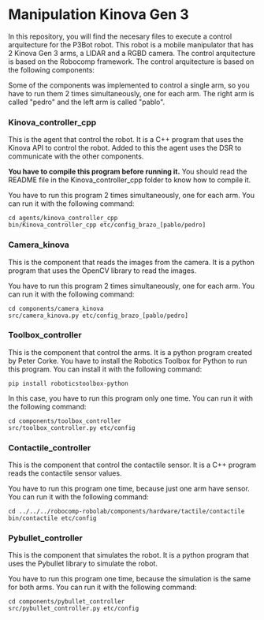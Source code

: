 # Manipulation Kinova Gen 3
In this repository, you will find the necesary files to execute a control arquitecture for the P3Bot robot. This robot is a mobile manipulator that has 2 Kinova Gen 3 arms, a LIDAR and a RGBD camera. 
The control arquitecture is based on the Robocomp framework. The control arquitecture is based on the following components:

Some of the components was implemented to control a single arm, so you have to run them 2 times simultaneously, one for each arm. The right arm is called "pedro" and the left arm is called "pablo".

### Kinova_controller_cpp
This is the agent that control the robot. It is a C++ program that uses the Kinova API to control the robot. Added to this the agent uses the DSR to communicate with the other components. 

**You have to compile this program before running it.** You should read the README file in the Kinova_controller_cpp folder to know how to compile it. 

You have to run this program 2 times simultaneously, one for each arm. You can run it with the following command:
```
cd agents/kinova_controller_cpp
bin/Kinova_controller_cpp etc/config_brazo_[pablo/pedro]
```

### Camera_kinova
This is the component that reads the images from the camera. It is a python program that uses the OpenCV library to read the images.

You have to run this program 2 times simultaneously, one for each arm. You can run it with the following command:
```
cd components/camera_kinova
src/camera_kinova.py etc/config_brazo_[pablo/pedro]
```

### Toolbox_controller  
This is the component that control the arms. It is a python program created by Peter Corke. You have to install the Robotics Toolbox for Python to run this program. You can install it with the following command:
```
pip install roboticstoolbox-python
```
In this case, you have to run this program only one time. You can run it with the following command:
```
cd components/toolbox_controller
src/toolbox_controller.py etc/config
```

### Contactile_controller
This is the component that control the contactile sensor. It is a C++ program reads the contactile sensor values.

You have to run this program one time, because just one arm have sensor. You can run it with the following command:
```
cd ../../../robocomp-robolab/components/hardware/tactile/contactile
bin/contactile etc/config
```

### Pybullet_controller
This is the component that simulates the robot. It is a python program that uses the Pybullet library to simulate the robot.

You have to run this program one time, because the simulation is the same for both arms. You can run it with the following command:
```
cd components/pybullet_controller
src/pybullet_controller.py etc/config
```

